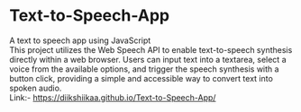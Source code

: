 # Text-to-Speech-App
A text to speech app using JavaScript
<br>
This project utilizes the Web Speech API to enable text-to-speech synthesis directly within a web browser. Users can input text into a textarea, select a voice from the available options, and trigger the speech synthesis with a button click, providing a simple and accessible way to convert text into spoken audio.
<br>
Link:- https://diikshiikaa.github.io/Text-to-Speech-App/
